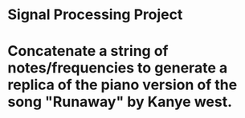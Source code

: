 # Signal Processing Project
# Concatenate a string of notes/frequencies to generate a replica of the piano version of the song "Runaway" by Kanye west.
